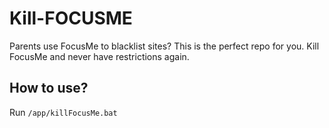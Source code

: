 # Kill-FOCUSME
Parents use FocusMe to blacklist sites? This is the perfect repo for you. Kill FocusMe and never have restrictions again.

## How to use?
Run ```/app/killFocusMe.bat```
